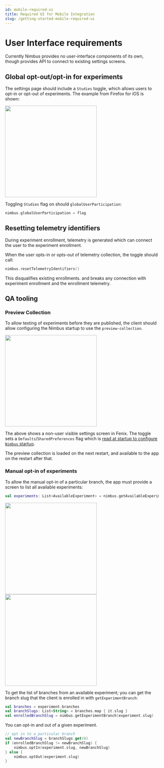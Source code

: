 ```yaml
---
id: mobile-required-ui
title: Required UI for Mobile Integration
slug: /getting-started-mobile-required-ui
---
```


# User Interface requirements

Currently Nimbus provides no user-interface components of its own, though provides API to connect to existing settings screens.

## Global opt-out/opt-in for experiments

The settings page should include a `Studies` toggle, which allows users to opt-in or opt-out of experiments. The example from Firefox for iOS is shown:

<img src="/img/firefox-ios/studies-toggle.png" width="300px" />

Toggling `Studies` flag on should `globalUserParticipation`:

```kotlin
nimbus.globalUserParticipation = flag
```

## Resetting telemetry identifiers

During experiment enrollment, telemetry is generated which can connect the user to the experiment enrollment.

When the user opts-in or opts-out of telemetry collection, the toggle should call:

```kotlin
nimbus.resetTelemetryIdentifiers()
```

This disqualifies existing enrollments. and breaks any connection with experiment enrollment and the enrollment telemetry.

## QA tooling

### Preview Collection

To allow testing of experiments before they are published, the client should allow configuring the Nimbus startup to use the `preview-collection`.

<img src="/img/fenix/preview-collection.png" width="300px" />

The above shows a non-user visible settings screen in Fenix. The toggle sets a `Defaults`/`SharedPreferences` flag which is [read at startup to configure `Nimbus` startuo](/getting-started-for-android-engineers#using-the-experiments-preview-collection).

The preview collection is loaded on the next restart, and available to the app on the restart after that.

### Manual opt-in of experiments

To allow the manual opt-in of a particular branch, the app must provide a screen to list all available experiments:

```kotlin
val experiments: List<AvailableExperiment> = nimbus.getAvailableExperiments()
```

<img src="/img/fenix/experiments-screen.png" width="300px" /><img src="/img/fenix/experiments-screen-branches.png" width="300px" />

To get the list of branches from an available experiment; you can get the branch slug that the client is enrolled in with `getExperimentBranch`:

```kotlin
val branches = experiment.branches
val branchSlugs: List<String> = branches.map { it.slug }
val enrolledBranchSlug = nimbus.getExperimentBranch(experiment.slug)
```

You can opt-in and out of a given experiment.

```kotlin
// opt in to a particular branch
val newBranchSlug = branchSlugs.get(0)
if (enrolledBranchSlug != newBranchSlug) {
    nimbus.optIn(experiment.slug, newBranchSlug)
} else {
    nimbus.optOut(experiment.slug)
}
```
